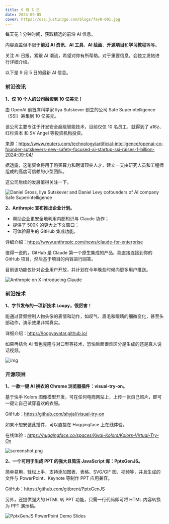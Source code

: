 ```yaml
---
title: 9 月 5 日
date: 2024-09-05
cover: https://oss.justin3go.com/blogs/fav0-001.jpg
---
```


每天花 1 分钟时间，获取精选的前沿 AI 信息。

内容涵盖但不限于**前沿 AI 资讯**、**AI 工具**、**AI 绘画**、**开源项目**和**学习教程**等等。

关注 AI 日报，紧跟 AI 潮流，希望对你有所帮助。对于重要信息，会独立发帖进行详细介绍。

以下是 9 月 5 日的最新 AI 信息。

### 前沿资讯

**1、仅 10 个人的公司融资到 10 亿美元！**

由 OpenAI 前首席科学家 llya Sutskever 创立的公司 Safe Superintelligence（SSI）筹集到 10 亿美元。

该公司主要专注于开发安全超级智能技术，目前仅仅 10 名员工，就得到了 a16z、红杉资本 和 SV Angel 等投资机构投资。

来源：https://www.reuters.com/technology/artificial-intelligence/openai-co-founder-sutskevers-new-safety-focused-ai-startup-ssi-raises-1-billion-2024-09-04/

据透露，这笔资金将用于购买算力和聘请顶尖人才，建立一支由研究人员和工程师组成的高度可信赖的小型团队。

这公司后续的发展值得关注一下。

![Daniel Gross, Ilya Sutskever and Daniel Levy cofounders of AI company Safe Superintelligence](https://cdn.jsdelivr.net/gh/freelander/oss@master/ai-daily/2024-09-05/SOEVX5KLANIYJCFSYESZY54VOE.jpg)

**2、Anthropic 宣布推出企业计划。**

- 帮助企业更安全地利用内部知识与 Claude 协作；
- 提供了 500K 的更大上下文窗口；
- 可体验原生的 GitHub 集成功能。

详细介绍：https://www.anthropic.com/news/claude-for-enterprise

值得一说的，GitHub 是 Claude 第一个原生集成的产品，能直接连接到你的 GitHub 项目，然后基于项目的内容进行回答。

目前该功能仅针对企业用户开放，并计划在今年晚些时候向更多用户推送。

![Anthropic on X introducing Claude](https://cdn.jsdelivr.net/gh/freelander/oss@master/ai-daily/2024-09-05/Anthropic%20on%20X%20introducing%20Claude.gif)



### 前沿技术

**1、字节发布的一项新技术 Loopy，很厉害！**

能通过音频控制人物头像的表情和动作，如叹气、眉毛和眼睛的细微变化，甚至头部动作，演示效果非常真实。

详细介绍：https://loopyavatar.github.io/

如果再结合 AI 音色克隆与对口型等技术，恐怕后面很难区分是生成的还是真人说话视频。

![img](https://cdn.jsdelivr.net/gh/freelander/oss@master/ai-daily/2024-09-05/teaser.png)

### 开源项目

**1、一款一键 AI 换衣的 Chrome 浏览器插件：visual-try-on。**

基于快手 Kolors 图像模型开发，可在任何电商网站上，上传一张自己照片，即可一键让自己试穿喜欢的衣服。

GitHub：https://github.com/shyjal/visual-try-on

如果不想安装此插件，可以直接在 Huggingface 上在线体验。

在线体验：*https://huggingface.co/spaces/Kwai-Kolors/Kolors-Virtual-Try-On*

![screenshot.png](https://cdn.jsdelivr.net/gh/freelander/oss@master/ai-daily/2024-09-05/screenshot.png)

**2、一个可用于生成 PPT 的强大且简洁 JavaScript 库：PptxGenJS。**

简单易用，轻松上手，支持添加图表、表格、SVG/GIF 图、视频等，并且生成的文件与 PowerPoint、Keynote 等制作 PPT 应用兼容。

GitHub：https://github.com/gitbrent/PptxGenJS

另外，还提供强大的 HTML 转 PPT 功能，只需一行代码即可将 HTML 内容转换为 PPT 演示稿。

![PptxGenJS PowerPoint Demo Slides](https://cdn.jsdelivr.net/gh/freelander/oss@master/ai-daily/2024-09-05/readme_banner.png)

